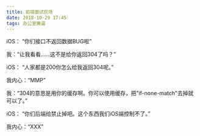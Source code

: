 ```yaml
---
title: 前端面试现场
date: 2018-10-29 17:45
tags: 办公室撕逼
---
```


iOS： “你们接口不返回数据BUG啦”

我：“让我看看……这不是给你返回304了吗？”

iOS： “人家都是200你怎么给我返回304呢。”

我内心：“MMP”

我：“304的意思是用你的缓存啊。你可以使用缓存，把"if-none-match"去掉就可以了。”

iOS： “你们后端给禁止掉吧。这个东西我们iOS端控制不了。”

我内心：“XXX”




